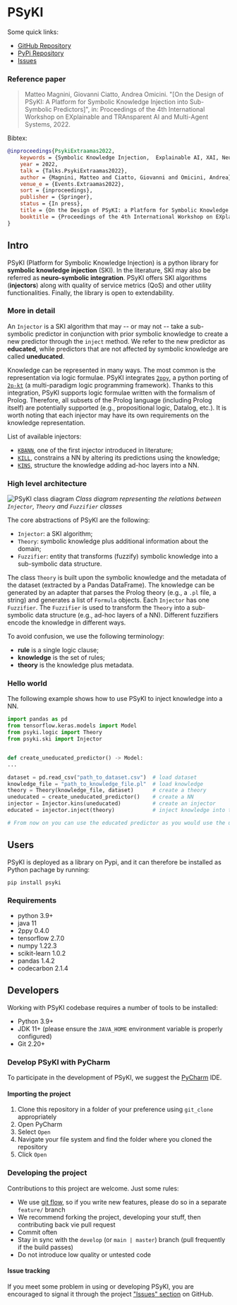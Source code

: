 # PSyKI

Some quick links:
<!-- * [Home Page](https://apice.unibo.it/xwiki/bin/view/PSyKI/) -->
* [GitHub Repository](https://github.com/psykei/psyki-python)
* [PyPi Repository](https://pypi.org/project/psyki/)
* [Issues](https://github.com/psykei/psyki-python/issues)

### Reference paper

> Matteo Magnini, Giovanni Ciatto, Andrea Omicini. "[On the Design of PSyKI: A Platform for Symbolic Knowledge Injection into Sub-Symbolic Predictors]", in: Proceedings of the 4th International Workshop on EXplainable and TRAnsparent AI and Multi-Agent Systems, 2022.

Bibtex: 
```bibtex
@inproceedings{PsykiExtraamas2022,
	keywords = {Symbolic Knowledge Injection,  Explainable AI, XAI, Neural Networks, PSyKI},
	year = 2022,
	talk = {Talks.PsykiExtraamas2022},
	author = {Magnini, Matteo and Ciatto, Giovanni and Omicini, Andrea},
	venue_e = {Events.Extraamas2022},
	sort = {inproceedings},
	publisher = {Springer},
	status = {In press},
	title = {On the Design of PSyKI: a Platform for Symbolic Knowledge Injection into Sub-Symbolic Predictors},
	booktitle = {Proceedings of the 4th International Workshop on EXplainable and TRAnsparent AI and Multi-Agent Systems}
}
```

## Intro

PSyKI (Platform for Symbolic Knowledge Injection) is a python library for **symbolic knowledge injection** (SKI).
In the literature, SKI may also be referred as **neuro-symbolic integration**.
PSyKI offers SKI algorithms (**injectors**) along with quality of service metrics (QoS) and other utility functionalities.
Finally, the library is open to extendability.

### More in detail

An `Injector` is a SKI algorithm that may -- or may not -- take a sub-symbolic predictor in conjunction with prior symbolic knowledge to create a new predictor through the `inject` method.
We refer to the new predictor as **educated**, while predictors that are not affected by symbolic knowledge are called **uneducated**.

Knowledge can be represented in many ways.
The most common is the representation via logic formulae.
PSyKI integrates [`2ppy`](https://github.com/tuProlog/2ppy), a python porting of [`2p-kt`](https://github.com/tuProlog/2p-kt) (a multi-paradigm logic programming framework).
Thanks to this integration, PSyKI supports logic formulae written with the formalism of Prolog.
Therefore, all subsets of the Prolog language (including Prolog itself) are potentially supported (e.g., propositional logic, Datalog, etc.).
It is worth noting that each injector may have its own requirements on the knowledge representation.

List of available injectors:

 - [`KBANN`](http://www.aaai.org/Library/AAAI/1990/aaai90-129.php), one of the first injector introduced in literature;
 - [`KILL`](http://ceur-ws.org/Vol-3261/paper5.pdf), constrains a NN by altering its predictions using the knowledge;
 - [`KINS`](http://ceur-ws.org/Vol-3204/paper_25.pdf), structure the knowledge adding ad-hoc layers into a NN.

### High level architecture

![PSyKI class diagram](https://www.plantuml.com/plantuml/svg/TLF1Rjim3BthAnvyweQvGA_1C7Gx32YMvTBUYc9WPDdH8ec1H6z8i_pxP3bnd64z9NmKtoCVwVia5ANtJgcqjM57aJoS3KRsEmEEic6bTgItr1auxgm-A0NGEaaaBVZAqVUE3XbJm541WSLWpIBimUtvWGA0XeIG2tijVJG5QZc2HcB4tWsW2KqXKOEGTfGIdZQ6u_vGAfnDydnYVS4sy6zdciwC0bRBSnRu01la1QsXGUY7fzt_qeNxb3mgXPCCghiAx-iQLQYczjNnOaCswjg4X_3JQE5O6lpEZN7OHJEeSHoWHube-zTNsrfJ05iARavwKdxUBSRIkOtHTXi1jvF2Od55Z3wOfjSaffaRD_dsxM7rEBfcWy3HliWVvm-MoyCy_l9vjHehMiSaO6ywciKTUK_p5gjDFfHObyCnOc82jyD48DTnjBBngG8bhEuKHdhStfQeT3S6fG4RjSjyAC-rmZGqFlwfwu9erALg_3lIJV1oURMboV3qpyMUyN5C_BB9oiqRLvMNGc7_ncNFDugdI26rcI0XxVsQtUcWqzb-1Y7rwthANdyDc2smp74vnkpHfyaCTN4bMvUpipwKkiyKlNT_0G00)
*Class diagram representing the relations between `Injector`, `Theory` and `Fuzzifier` classes*

<!--
To generate/edit the class diagram browse the URL above, after replacing `svg` with `uml`
-->

The core abstractions of PSyKI are the following:

 - `Injector`: a SKI algorithm;
 - `Theory`: symbolic knowledge plus additional information about the domain;
 - `Fuzzifier`: entity that transforms (fuzzify) symbolic knowledge into a sub-symbolic data structure.

The class `Theory` is built upon the symbolic knowledge and the metadata of the dataset (extracted by a Pandas DataFrame).
The knowledge can be generated by an adapter that parses the Prolog theory (e.g., a `.pl` file, a string) and generates a list of `Formula` objects.
Each `Injector` has one `Fuzzifier`.
The `Fuzzifier` is used to transform the `Theory` into a sub-symbolic data structure (e.g., ad-hoc layers of a NN).
Different fuzzifiers encode the knowledge in different ways.

To avoid confusion, we use the following terminology:

 - **rule** is a single logic clause;
 - **knowledge** is the set of rules;
 - **theory** is the knowledge plus metadata.

### Hello world

The following example shows how to use PSyKI to inject knowledge into a NN.

```python
import pandas as pd
from tensorflow.keras.models import Model
from psyki.logic import Theory
from psyki.ski import Injector


def create_uneducated_predictor() -> Model:
...

dataset = pd.read_csv("path_to_dataset.csv")  # load dataset
knowledge_file = "path_to_knowledge_file.pl"  # load knowledge
theory = Theory(knowledge_file, dataset)      # create a theory
uneducated = create_uneducated_predictor()    # create a NN
injector = Injector.kins(uneducated)          # create an injector
educated = injector.inject(theory)            # inject knowledge into the NN

# From now on you can use the educated predictor as you would use the uneducated one
```

## Users

PSyKI is deployed as a library on Pypi, and it can therefore be installed as Python pachage by running:
```text
pip install psyki
```

### Requirements

- python 3.9+
- java 11
- 2ppy 0.4.0
- tensorflow 2.7.0
- numpy 1.22.3
- scikit-learn 1.0.2
- pandas 1.4.2
- codecarbon 2.1.4

<!---
### Examples

Example of injection:
```python
injector = NetworkComposer(model, feature_mapping)
predictor = injector.inject(formulae)
predictor.compile(optimizer=Adam(), loss='sparse_categorical_crossentropy', metrics=['accuracy'])
predictor.fit(train_x, train_y, verbose=1, batch_size=32, epochs=100)
```

Output:
```text
Epoch 1/100
782/782 [==============================] - 3s 906us/step - loss: 1.0029 - accuracy: 0.5090
Epoch 2/100
782/782 [==============================] - 1s 902us/step - loss: 0.9579 - accuracy: 0.5381
Epoch 3/100
782/782 [==============================] - 1s 899us/step - loss: 0.9447 - accuracy: 0.5451
Epoch 4/100
782/782 [==============================] - 1s 903us/step - loss: 0.9347 - accuracy: 0.5534
Epoch 5/100
782/782 [==============================] - 1s 896us/step - loss: 0.9249 - accuracy: 0.5547
Epoch 6/100
782/782 [==============================] - 1s 897us/step - loss: 0.9153 - accuracy: 0.5625
```

```python
loss, accuracy = predictor.evaluate(test_x, test_y)
print('Loss: ' + str(loss))
print('Accuracy: ' + str(accuracy))
```
Output:
```text
31250/31250 [==============================] - 26s 822us/step - loss: 0.0660 - accuracy: 0.9862
Loss: 0.06597686558961868
Accuracy: 0.9862030148506165
```
-->

## Developers

Working with PSyKI codebase requires a number of tools to be installed:
* Python 3.9+
* JDK 11+ (please ensure the `JAVA_HOME` environment variable is properly configured)
* Git 2.20+

### Develop PSyKI with PyCharm

To participate in the development of PSyKI, we suggest the [PyCharm](https://www.jetbrains.com/pycharm/) IDE.

#### Importing the project

1. Clone this repository in a folder of your preference using `git_clone` appropriately
2. Open PyCharm
3. Select `Open`
4. Navigate your file system and find the folder where you cloned the repository
5. Click `Open`

### Developing the project

Contributions to this project are welcome. Just some rules:
* We use [git flow](https://github.com/nvie/gitflow), so if you write new features, please do so in a separate `feature/` branch
* We recommend forking the project, developing your stuff, then contributing back vie pull request
* Commit often
* Stay in sync with the `develop` (or `main | master`) branch (pull frequently if the build passes)
* Do not introduce low quality or untested code

#### Issue tracking
If you meet some problem in using or developing PSyKI, you are encouraged to signal it through the project
["Issues" section](https://github.com/psykei/psyki-python/issues) on GitHub.

